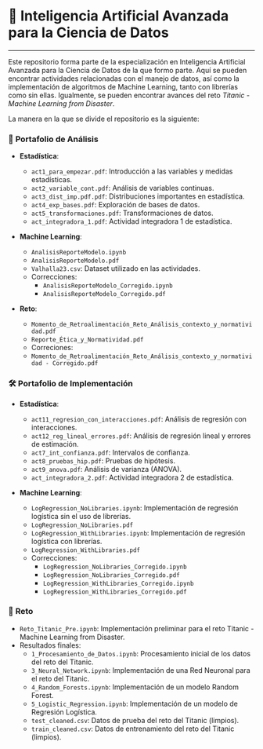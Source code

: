 # 🌟 Inteligencia Artificial Avanzada para la Ciencia de Datos

---

Este repositorio forma parte de la especialización en Inteligencia Artificial Avanzada para la Ciencia de Datos de la que formo parte. 
Aquí se pueden encontrar actividades relacionadas con el manejo de datos, así como la implementación de algoritmos de Machine Learning, tanto con librerías como sin ellas. 
Igualmente, se pueden encontrar avances del reto *Titanic - Machine Learning from Disaster*.

La manera en la que se divide el repositorio es la siguiente:

### 📝 **Portafolio de Análisis**

- **Estadística**:
  - `act1_para_empezar.pdf`: Introducción a las variables y medidas estadísticas.
  - `act2_variable_cont.pdf`: Análisis de variables continuas.
  - `act3_dist_imp.pdf.pdf`: Distribuciones importantes en estadística.
  - `act4_exp_bases.pdf`: Exploración de bases de datos.
  - `act5_transformaciones.pdf`: Transformaciones de datos.
  - `act_integradora_1.pdf`: Actividad integradora 1 de estadística.
  
- **Machine Learning**:
  - `AnalisisReporteModelo.ipynb`
  - `AnalisisReporteModelo.pdf`
  - `Valhalla23.csv`: Dataset utilizado en las actividades.
  - Correcciones:
    - `AnalisisReporteModelo_Corregido.ipynb`
    - `AnalisisReporteModelo_Corregido.pdf`
- **Reto**:
  - `Momento_de_Retroalimentación_Reto_Análisis_contexto_y_normatividad.pdf`
  - `Reporte_Ética_y_Normatividad.pdf`
  - Correciones:
  - `Momento_de_Retroalimentación_Reto_Análisis_contexto_y_normatividad - Corregido.pdf`

### 🛠️ **Portafolio de Implementación**

- **Estadística**:
  - `act11_regresion_con_interacciones.pdf`: Análisis de regresión con interacciones.
  - `act12_reg_lineal_errores.pdf`: Análisis de regresión lineal y errores de estimación.
  - `act7_int_confianza.pdf`: Intervalos de confianza.
  - `act8_pruebas_hip.pdf`: Pruebas de hipótesis.
  - `act9_anova.pdf`: Análisis de varianza (ANOVA).
  - `act_integradora_2.pdf`: Actividad integradora 2 de estadística.
  
- **Machine Learning**:
  -  `LogRegression_NoLibraries.ipynb`: Implementación de regresión logística sin el uso de librerías.
  - `LogRegression_NoLibraries.pdf`
  - `LogRegression_WithLibraries.ipynb`: Implementación de regresión logística con librerías.
  - `LogRegression_WithLibraries.pdf` 
  - Correcciones:
    - `LogRegression_NoLibraries_Corregido.ipynb`
    - `LogRegression_NoLibraries_Corregido.pdf`
    - `LogRegression_WithLibraries_Corregido.ipynb`
    - `LogRegression_WithLibraries_Corregido.pdf`
  
### 📂 **Reto**

- `Reto_Titanic_Pre.ipynb`: Implementación preliminar para el reto Titanic - Machine Learning from Disaster.
- Resultados finales:
  - `1_Procesamiento_de_Datos.ipynb`: Procesamiento inicial de los datos del reto del Titanic.
  - `3_Neural_Network.ipynb`: Implementación de una Red Neuronal para el reto del Titanic.
  - `4_Random_Forests.ipynb`: Implementación de un modelo Random Forest.
  - `5_Logistic_Regression.ipynb`: Implementación de un modelo de Regresión Logística.
  - `test_cleaned.csv`: Datos de prueba del reto del Titanic (limpios).
  - `train_cleaned.csv`: Datos de entrenamiento del reto del Titanic (limpios).
